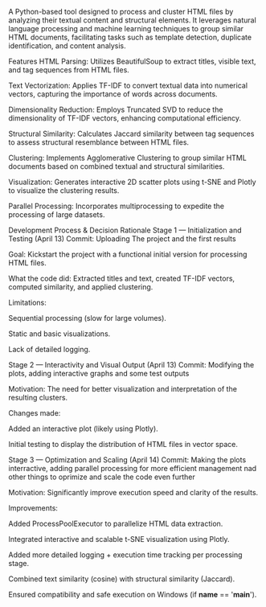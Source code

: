 A Python-based tool designed to process and cluster HTML files by analyzing their textual content and structural elements. It leverages natural language processing and machine learning techniques to group similar HTML documents, facilitating tasks such as template detection, duplicate identification, and content analysis.​

Features
HTML Parsing: Utilizes BeautifulSoup to extract titles, visible text, and tag sequences from HTML files.​

Text Vectorization: Applies TF-IDF to convert textual data into numerical vectors, capturing the importance of words across documents.​

Dimensionality Reduction: Employs Truncated SVD to reduce the dimensionality of TF-IDF vectors, enhancing computational efficiency.​

Structural Similarity: Calculates Jaccard similarity between tag sequences to assess structural resemblance between HTML files.​

Clustering: Implements Agglomerative Clustering to group similar HTML documents based on combined textual and structural similarities.​

Visualization: Generates interactive 2D scatter plots using t-SNE and Plotly to visualize the clustering results.​

Parallel Processing: Incorporates multiprocessing to expedite the processing of large datasets.

Development Process & Decision Rationale
 Stage 1 — Initialization and Testing (April 13)
Commit: Uploading The project and the first results

Goal: Kickstart the project with a functional initial version for processing HTML files.

What the code did: Extracted titles and text, created TF-IDF vectors, computed similarity, and applied clustering.

Limitations:

Sequential processing (slow for large volumes).

Static and basic visualizations.

Lack of detailed logging.

Stage 2 — Interactivity and Visual Output (April 13)
Commit: Modifying the plots, adding interactive graphs and some test outputs

Motivation: The need for better visualization and interpretation of the resulting clusters.

Changes made:

Added an interactive plot (likely using Plotly).

Initial testing to display the distribution of HTML files in vector space.

Stage 3 — Optimization and Scaling (April 14)
Commit: Making the plots interractive, adding parallel processing for more efficient management nad other things to oprimize and scale the code even further

Motivation: Significantly improve execution speed and clarity of the results.

Improvements:

Added ProcessPoolExecutor to parallelize HTML data extraction.

Integrated interactive and scalable t-SNE visualization using Plotly.

Added more detailed logging + execution time tracking per processing stage.

Combined text similarity (cosine) with structural similarity (Jaccard).

Ensured compatibility and safe execution on Windows (if __name__ == '__main__').





